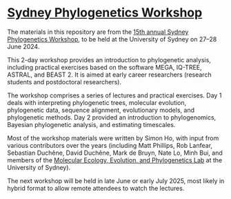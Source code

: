 # [Sydney Phylogenetics Workshop](https://meep.sydney.edu.au/workshops/)

The materials in this repository are from the [15th annual Sydney Phylogenetics Workshop](https://meep.sydney.edu.au/workshops/), to be held at the University of Sydney on 27–28 June 2024. 

This 2-day workshop provides an introduction to phylogenetic analysis, including practical exercises based on the software MEGA, IQ-TREE, ASTRAL, and BEAST 2. It is aimed at early career researchers (research students and postdoctoral researchers). 

The workshop comprises a series of lectures and practical exercises. Day 1 deals with interpreting phylogenetic trees, molecular evolution, phylogenetic data, sequence alignment, evolutionary models, and phylogenetic methods. Day 2 provided an introduction to phylogenomics, Bayesian phylogenetic analysis, and estimating timescales. 

Most of the workshop materials were written by Simon Ho, with input from various contributors over the years (including Matt Phillips, Rob Lanfear, Sebastian Duchêne, David Duchêne, Mark de Bruyn, Nate Lo, Minh Bui, and members of the [Molecular Ecology, Evolution, and Phylogenetics Lab](https://meep.sydney.edu.au/) at the University of Sydney). 

The next workshop will be held in late June or early July 2025, most likely in hybrid format to allow remote attendees to watch the lectures.
